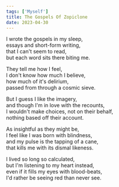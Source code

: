 ```yaml
---
tags: ['Myself']
title: The Gospels Of Zopiclone
date: 2023-04-30
---
```


I wrote the gospels in my sleep,  
essays and short-form writing,  
that I can't seem to read,  
but each word sits there biting me.

They tell me how I feel,  
I don't know how much I believe,  
how much of it's delirium,  
passed from through a cosmic sieve.

But I guess I like the imagery,  
and though I'm in love with the recounts,  
I wouldn't make choices, not on their behalf,  
nothing based off their account.

As insightful as they might be,  
I feel like I was born with blindness,  
and my pulse is the tapping of a cane,  
that kills me with its dismal likeness.

I lived so long so calculated,  
but I'm listening to my heart instead,  
even if it fills my eyes with blood-beats,  
I'd rather be seeing red than never see.
